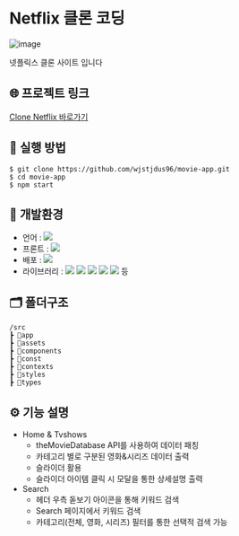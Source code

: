 # Netflix 클론 코딩

![image](https://github.com/wjstjdus96/movie-app/assets/77755620/d3c30403-2368-41cc-a48d-f5ceceae9334)

넷플릭스 클론 사이트 입니다

## 🌐 프로젝트 링크

[Clone Netflix 바로가기](https://wjstjdus96.github.io/movie-app/)

## 📃 실행 방법

```
$ git clone https://github.com/wjstjdus96/movie-app.git
$ cd movie-app
$ npm start
```

## 🚀 개발환경

- 언어 : <img src="https://img.shields.io/badge/TypeScript-3178C6?style=flat&logo=TypeScript&logoColor=white">
- 프론트 : <img src="https://img.shields.io/badge/React-61DAFB?style=flat&logo=React&logoColor=white">
- 배포 : <img src="https://img.shields.io/badge/Github Pages-222222?style=flat&logo=Github Pages&logoColor=white">
- 라이브러리 : <img src="https://img.shields.io/badge/npm-CB3837?style=flat&logo=npm&logoColor=white"> <img src="https://img.shields.io/badge/reactquery-FF4154?style=flat&logo=reactquery&logoColor=white"> <img src="https://img.shields.io/badge/recoil-3578E5?style=flat&logo=recoil&logoColor=white"> <img src="https://img.shields.io/badge/styled components-DB7093?style=flat&logo=styledcomponents&logoColor=white"> <img src="https://img.shields.io/badge/framer motion-0055FF?style=flat&logo=framer&logoColor=white"> 등

## 🗂 폴더구조

```
/src
┣ 📁app
┣ 📁assets
┣ 📁components
┣ 📁const
┣ 📁contexts
┣ 📁styles
┣ 📁types
```

## ⚙️ 기능 설명

- Home & Tvshows
  - theMovieDatabase API를 사용하여 데이터 패칭
  - 카테고리 별로 구분된 영화&시리즈 데이터 출력
  - 슬라이더 활용
  - 슬라이더 아이템 클릭 시 모달을 통한 상세설명 출력
- Search
  - 헤더 우측 돋보기 아이콘을 통해 키워드 검색
  - Search 페이지에서 키워드 검색
  - 카테고리(전체, 영화, 시리즈) 필터를 통한 선택적 검색 가능
